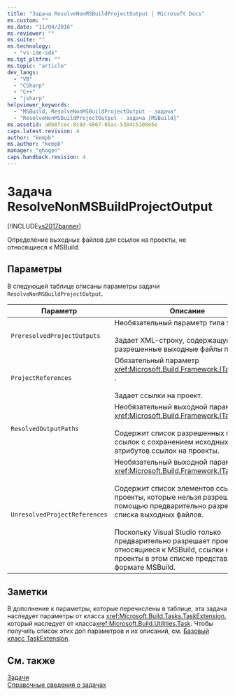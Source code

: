 ```yaml
---
title: "Задача ResolveNonMSBuildProjectOutput | Microsoft Docs"
ms.custom: ""
ms.date: "11/04/2016"
ms.reviewer: ""
ms.suite: ""
ms.technology: 
  - "vs-ide-sdk"
ms.tgt_pltfrm: ""
ms.topic: "article"
dev_langs: 
  - "VB"
  - "CSharp"
  - "C++"
  - "jsharp"
helpviewer_keywords: 
  - "MSBuild, ResolveNonMSBuildProjectOutput - задача"
  - "ResolveNonMSBuildProjectOutput - задача [MSBuild]"
ms.assetid: a0b8fcec-8c8d-4867-85ac-5304c5108e5e
caps.latest.revision: 4
author: "kempb"
ms.author: "kempb"
manager: "ghogen"
caps.handback.revision: 4
---
```

# Задача ResolveNonMSBuildProjectOutput
[!INCLUDE[vs2017banner](../code-quality/includes/vs2017banner.md)]

Определение выходных файлов для ссылок на проекты, не относящиеся к MSBuild.  
  
## Параметры  
 В следующей таблице описаны параметры задачи `ResolveNonMSBuildProjectOutput`.  
  
|Параметр|Описание|  
|--------------|--------------|  
|`PreresolvedProjectOutputs`|Необязательный параметр типа `String`.<br /><br /> Задает XML\-строку, содержащую разрешенные выходные файлы проекта.|  
|`ProjectReferences`|Обязательный параметр <xref:Microsoft.Build.Framework.ITaskItem>`[]` .<br /><br /> Задает ссылки на проект.|  
|`ResolvedOutputPaths`|Необязательный выходной параметр типа <xref:Microsoft.Build.Framework.ITaskItem>`[]`.<br /><br /> Содержит список разрешенных путей ссылок с сохранением исходных атрибутов ссылок на проекты.|  
|`UnresolvedProjectReferences`|Необязательный выходной параметр типа <xref:Microsoft.Build.Framework.ITaskItem>`[]`.<br /><br /> Содержит список элементов ссылок на проекты, которые нельзя разрешить с помощью предварительно разрешенного списка выходных файлов.<br /><br /> Поскольку Visual Studio только предварительно разрешает проекты, не относящиеся к MSBuild, ссылки на проекты в этом списке представлены в формате MSBuild.|  
  
## Заметки  
 В дополнение к параметры, которые перечислены в таблице, эта задача наследует параметры от класса <xref:Microsoft.Build.Tasks.TaskExtension>, который наследует от класса<xref:Microsoft.Build.Utilities.Task>.  Чтобы получить список этих доп параметров и их описаний, см. [Базовый класс TaskExtension](../msbuild/taskextension-base-class.md).  
  
## См. также  
 [Задачи](../msbuild/msbuild-tasks.md)   
 [Справочные сведения о задачах](../msbuild/msbuild-task-reference.md)